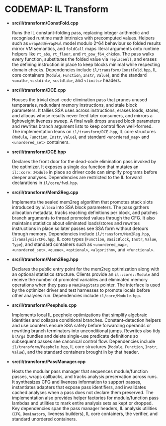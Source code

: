 # CODEMAP: IL Transform

- **src/il/transform/ConstFold.cpp**

  Runs the IL constant-folding pass, replacing integer arithmetic and recognised runtime math intrinsics with precomputed values. Helpers such as `wrapAdd`/`wrapMul` model modulo 2^64 behaviour so folded results mirror VM semantics, and `foldCall` maps literal arguments onto runtime helpers like `rt_abs`, `rt_floor`, and `rt_pow_f64_chkdom`. The pass walks every function, substitutes the folded value via `replaceAll`, and erases the defining instruction in place to keep blocks minimal while respecting domain checks. Dependencies include `il/transform/ConstFold.hpp`, IL core containers (`Module`, `Function`, `Instr`, `Value`), and the standard `<cmath>`, `<cstdint>`, `<cstdlib>`, and `<limits>` headers.

- **src/il/transform/DCE.cpp**

  Houses the trivial dead-code elimination pass that prunes unused temporaries, redundant memory instructions, and stale block parameters. It tallies SSA uses across instructions, erases loads, stores, and allocas whose results never feed later consumers, and mirrors a lightweight liveness sweep. A final walk drops unused block parameters and rewrites branch argument lists to keep control flow well-formed. The implementation leans on `il/transform/DCE.hpp`, IL core structures (`Module`, `Function`, `Instr`, `Value`), and standard `<unordered_map>` and `<unordered_set>` containers.

- **src/il/transform/DCE.hpp**

  Declares the front door for the dead-code elimination pass invoked by the optimizer. It exposes a single `dce` function that mutates an `il::core::Module` in place so driver code can simplify programs before deeper analyses. Dependencies are restricted to the IL forward declarations in `il/core/fwd.hpp`.

- **src/il/transform/Mem2Reg.cpp**

  Implements the sealed mem2reg algorithm that promotes stack slots introduced by `alloca` into SSA block parameters. The pass gathers allocation metadata, tracks reaching definitions per block, and patches branch arguments to thread promoted values through the CFG. It also maintains statistics about eliminated loads/stores and rewrites instructions in place so later passes see SSA form without detours through memory. Dependencies include `il/transform/Mem2Reg.hpp`, `il/analysis/CFG.hpp`, IL core types (`Function`, `BasicBlock`, `Instr`, `Value`, `Type`), and standard containers such as `<unordered_map>`, `<unordered_set>`, `<queue>`, `<optional>`, `<algorithm>`, and `<functional>`.

- **src/il/transform/Mem2Reg.hpp**

  Declares the public entry point for the mem2reg optimization along with an optional statistics structure. Clients provide an `il::core::Module` and receive the number of promoted variables and eliminated memory operations when they pass a `Mem2RegStats` pointer. The interface is used by the optimizer driver and test harnesses to promote locals before other analyses run. Dependencies include `il/core/Module.hpp`.

- **src/il/transform/Peephole.cpp**

  Implements local IL peephole optimizations that simplify algebraic identities and collapse conditional branches. Constant-detection helpers and use counters ensure SSA safety before forwarding operands or rewriting branch terminators into unconditional jumps. Rewrites also tidy `brArgs` bundles and delete single-use predicate definitions so subsequent passes see canonical control flow. Dependencies include `il/transform/Peephole.hpp`, IL core structures (`Module`, `Function`, `Instr`, `Value`), and the standard containers brought in by that header.

- **src/il/transform/PassManager.cpp**

  Hosts the modular pass manager that sequences module/function passes, wraps callbacks, and tracks analysis preservation across runs. It synthesizes CFG and liveness information to support passes, instantiates adapters that expose pass identifiers, and invalidates cached analyses when a pass does not declare them preserved. The implementation also provides helper factories for module/function pass lambdas and utilities to mark entire analysis sets as kept or dropped. Key dependencies span the pass manager headers, IL analysis utilities (`CFG`, `Dominators`, liveness builders), IL core containers, the verifier, and standard unordered containers.
